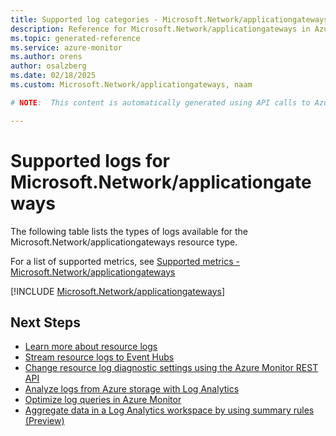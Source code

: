 ```yaml
---
title: Supported log categories - Microsoft.Network/applicationgateways
description: Reference for Microsoft.Network/applicationgateways in Azure Monitor Logs.
ms.topic: generated-reference
ms.service: azure-monitor
ms.author: orens
author: osalzberg
ms.date: 02/18/2025
ms.custom: Microsoft.Network/applicationgateways, naam

# NOTE:  This content is automatically generated using API calls to Azure. Any edits made on these files will be overwritten in the next run of the script. 

---
```





# Supported logs for Microsoft.Network/applicationgateways  
The following table lists the types of logs available for the Microsoft.Network/applicationgateways resource type.
  
  
  
For a list of supported metrics, see [Supported metrics - Microsoft.Network/applicationgateways](../supported-metrics/microsoft-network-applicationgateways-metrics.md)  
  

  
[!INCLUDE [Microsoft.Network/applicationgateways](~/reusable-content/ce-skilling/azure/includes/azure-monitor/reference/logs/microsoft-network-applicationgateways-logs-include.md)]  
  

## Next Steps

* [Learn more about resource logs](/azure/azure-monitor/essentials/platform-logs-overview)
* [Stream resource logs to Event Hubs](/azure/azure-monitor/essentials/resource-logs#send-to-azure-event-hubs)
* [Change resource log diagnostic settings using the Azure Monitor REST API](/rest/api/monitor/diagnosticsettings)
* [Analyze logs from Azure storage with Log Analytics](/azure/azure-monitor/essentials/resource-logs#send-to-log-analytics-workspace)
* [Optimize log queries in Azure Monitor](/azure/azure-monitor/logs/query-optimization)
* [Aggregate data in a Log Analytics workspace by using summary rules (Preview)](/azure/azure-monitor/logs/summary-rules)